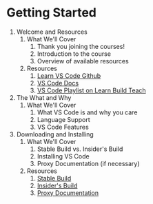 # Getting Started

1. Welcome and Resources
    1. What We'll Cover
        1. Thank you joining the courses!
        2. Introduction to the course
        3. Overview of available resources
    2. Resources
        1. [Learn VS Code Github](https://github.com/jamesqquick/Learn-VS-Code)
        2. [VS Code Docs](https://code.visualstudio.com/docs)
        3. [VS Code Playlist on Learn Build Teach](https://www.youtube.com/playlist?list=PLDlWc9AfQBfZneYg7_KNOwCjy-AcJmtHb)
2. The What and Why
    1. What We'll Cover
        1. What VS Code is and why you care
        2. Language Support
        3. VS Code Features
3. Downloading and Installing
    1. What We'll Cover
        1. Stable Build vs. Insider's Build
        2. Installing VS Code
        3. Proxy Documentation (if necessary)
    2. Resources
        1. [Stable Build](https://code.visualstudio.com/download)
        2. [Insider's Build](https://code.visualstudio.com/insiders/)
        3. [Proxy Documentation](https://code.visualstudio.com/docs/setup/network)
